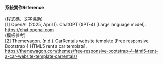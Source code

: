 #### 系統實作Reference
(程式碼、文字協助) <br>
\[1\] OpenAI. (2025, April 1). ChatGPT (GPT-4) \[Large language model\]. https://chat.openai.com <br>
(模板參考) <br>
\[2\] Themewagon. (n.d.). CarRentals website template \[Free responsive Bootstrap 4 HTML5 rent a car template\]. https://themewagon.com/themes/free-responsive-bootstrap-4-html5-rent-a-car-website-template-carrentals/
